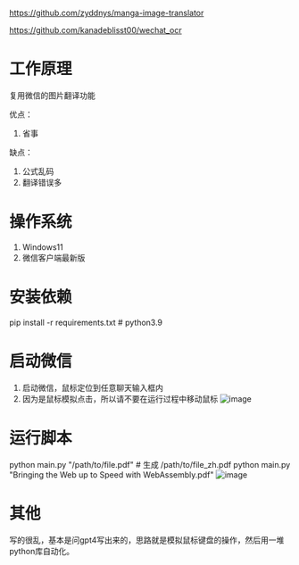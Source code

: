 https://github.com/zyddnys/manga-image-translator


https://github.com/kanadeblisst00/wechat_ocr


# 工作原理
复用微信的图片翻译功能

优点：
1. 省事  

缺点：
1. 公式乱码
2. 翻译错误多

# 操作系统
1. Windows11
2. 微信客户端最新版

# 安装依赖
pip install -r requirements.txt # python3.9

# 启动微信
1. 启动微信，鼠标定位到任意聊天输入框内
2. 因为是鼠标模拟点击，所以请不要在运行过程中移动鼠标
![image](images/wechat.jpg)

# 运行脚本
python main.py "/path/to/file.pdf" # 生成 /path/to/file_zh.pdf
python main.py "Bringing the Web up to Speed with WebAssembly.pdf"
![image](images/vscode.jpg)

# 其他
写的很乱，基本是问gpt4写出来的，思路就是模拟鼠标键盘的操作，然后用一堆python库自动化。
